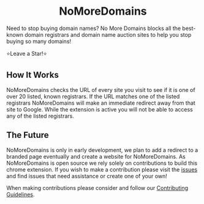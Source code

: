 <h1 align="center">NoMoreDomains</h1>
Need to stop buying domain names? No More Domains blocks all the best-known domain registrars and domain name auction sites to help you stop buying so many domains!

⭐Leave a Star!⭐

## How It Works

NoMoreDomains checks the URL of every site you visit to see if it is one of over 20 listed, known registrars. If the URL matches one of the listed registrars NoMoreDomains will make an immediate redirect away from that site to Google. While the extension is active you will not be able to access any of the listed registrars.

## The Future

NoMoreDomains is only in early development, we plan to add a redirect to a branded page eventually and create a website for NoMoreDomains. As NoMoreDomains is open source we rely solely on contributions to build this chrome extension. If you wish to make a contribution please visit the [issues](https://github.com/immattdavison/NoMoreDomains/issues) and find issues that need assistance or create one of your own!

When making contributions please consider and follow our [Contributing Guidelines](https://github.com/immattdavison/NoMoreDomains/blob/master/contributing.md).